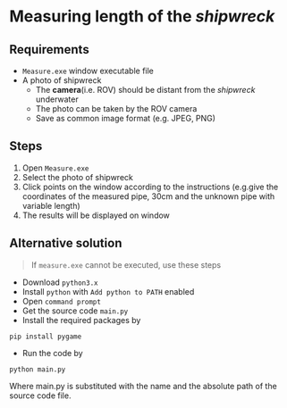 # Measuring length of the *shipwreck*

## Requirements
- `Measure.exe` window executable file
- A photo of shipwreck
  + The **camera**(i.e. ROV) should be distant from the *shipwreck* underwater
  + The photo can be taken by the ROV camera
  + Save as common image format (e.g. JPEG, PNG)

## Steps
1. Open `Measure.exe`
2. Select the photo of shipwreck
3. Click points on the window according to the instructions (e.g.give the coordinates of the measured pipe, 30cm and the unknown pipe with variable length)
4. The results will be displayed on window

## Alternative solution
> If `measure.exe` cannot be executed, use these steps

- Download `python3.x`
- Install `python` with `Add python to PATH` enabled
- Open `command prompt`
- Get the source code `main.py`
- Install the required packages by
```commandline
pip install pygame
```
- Run the code by
```commandline
python main.py
```
Where main.py is substituted with the name and the absolute path of the source code file.
